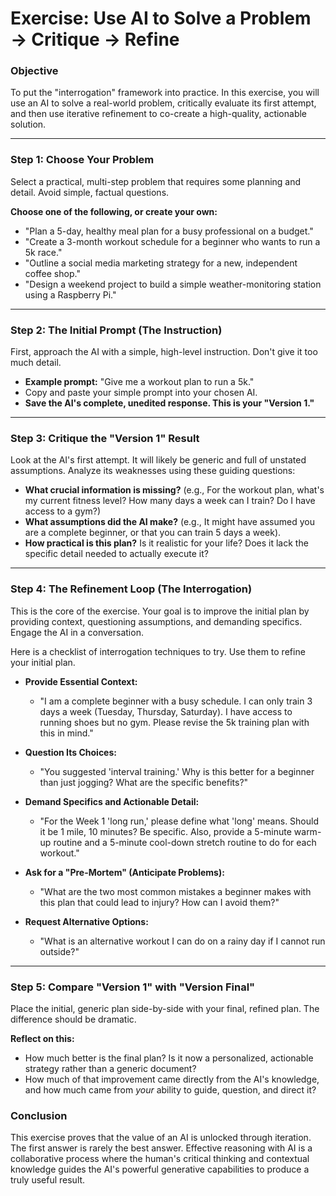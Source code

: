 # Exercise: Use AI to Solve a Problem → Critique → Refine

### Objective
To put the "interrogation" framework into practice. In this exercise, you will use an AI to solve a real-world problem, critically evaluate its first attempt, and then use iterative refinement to co-create a high-quality, actionable solution.

---

### Step 1: Choose Your Problem
Select a practical, multi-step problem that requires some planning and detail. Avoid simple, factual questions.

**Choose one of the following, or create your own:**
*   "Plan a 5-day, healthy meal plan for a busy professional on a budget."
*   "Create a 3-month workout schedule for a beginner who wants to run a 5k race."
*   "Outline a social media marketing strategy for a new, independent coffee shop."
*   "Design a weekend project to build a simple weather-monitoring station using a Raspberry Pi."

---

### Step 2: The Initial Prompt (The Instruction)
First, approach the AI with a simple, high-level instruction. Don't give it too much detail.

*   **Example prompt:** "Give me a workout plan to run a 5k."
*   Copy and paste your simple prompt into your chosen AI.
*   **Save the AI's complete, unedited response. This is your "Version 1."**

---

### Step 3: Critique the "Version 1" Result
Look at the AI's first attempt. It will likely be generic and full of unstated assumptions. Analyze its weaknesses using these guiding questions:

*   **What crucial information is missing?** (e.g., For the workout plan, what's my current fitness level? How many days a week can I train? Do I have access to a gym?)
*   **What assumptions did the AI make?** (e.g., It might have assumed you are a complete beginner, or that you can train 5 days a week).
*   **How practical is this plan?** Is it realistic for your life? Does it lack the specific detail needed to actually execute it?

---

### Step 4: The Refinement Loop (The Interrogation)
This is the core of the exercise. Your goal is to improve the initial plan by providing context, questioning assumptions, and demanding specifics. Engage the AI in a conversation.

Here is a checklist of interrogation techniques to try. Use them to refine your initial plan.

*   **Provide Essential Context:**
    *   "I am a complete beginner with a busy schedule. I can only train 3 days a week (Tuesday, Thursday, Saturday). I have access to running shoes but no gym. Please revise the 5k training plan with this in mind."

*   **Question Its Choices:**
    *   "You suggested 'interval training.' Why is this better for a beginner than just jogging? What are the specific benefits?"

*   **Demand Specifics and Actionable Detail:**
    *   "For the Week 1 'long run,' please define what 'long' means. Should it be 1 mile, 10 minutes? Be specific. Also, provide a 5-minute warm-up routine and a 5-minute cool-down stretch routine to do for each workout."

*   **Ask for a "Pre-Mortem" (Anticipate Problems):**
    *   "What are the two most common mistakes a beginner makes with this plan that could lead to injury? How can I avoid them?"

*   **Request Alternative Options:**
    *   "What is an alternative workout I can do on a rainy day if I cannot run outside?"

---

### Step 5: Compare "Version 1" with "Version Final"
Place the initial, generic plan side-by-side with your final, refined plan. The difference should be dramatic.

**Reflect on this:**
*   How much better is the final plan? Is it now a personalized, actionable strategy rather than a generic document?
*   How much of that improvement came directly from the AI's knowledge, and how much came from *your* ability to guide, question, and direct it?

### Conclusion
This exercise proves that the value of an AI is unlocked through iteration. The first answer is rarely the best answer. Effective reasoning with AI is a collaborative process where the human's critical thinking and contextual knowledge guides the AI's powerful generative capabilities to produce a truly useful result.
